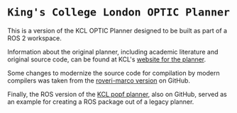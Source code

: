 # `King's College London OPTIC Planner`

This is a version of the KCL OPTIC Planner designed to be built as part of a ROS 2 workspace.

Information about the original planner, including academic literature and original source code, can be found at
KCL's [website for the planner](https://nms.kcl.ac.uk/planning/software/optic.html).

Some changes to modernize the source code for compilation by modern compilers was taken from the
[roveri-marco version](https://github.com/roveri-marco/optic) on GitHub.

Finally, the ROS version of the [KCL popf planner](https://github.com/fmrico/popf/tree/foxy-devel), also on GitHub,
served as an example for creating a ROS package out of a legacy planner.
